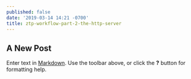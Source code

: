 ```yaml
---
published: false
date: '2019-03-14 14:21 -0700'
title: ztp-workflow-part-2-the-http-server
---
```

## A New Post

Enter text in [Markdown](http://daringfireball.net/projects/markdown/). Use the toolbar above, or click the **?** button for formatting help.
